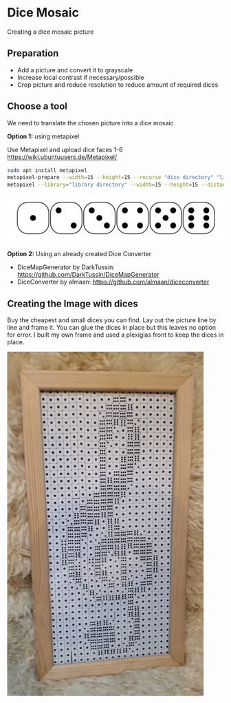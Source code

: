 
# Dice Mosaic

Creating a dice mosaic picture

## Preparation

- Add a picture and convert it to grayscale
- Increase local contrast if necessary/possible
- Crop picture and reduce resolution to reduce amount of required dices

## Choose a tool

We need to translate the chosen picture into a dice mosaic

**Option 1:** using metapixel

Use Metapixel and upload dice faces 1-6
<https://wiki.ubuntuusers.de/Metapixel/>

 ``` sh
sudo apt install metapixel
metapixel-prepare --width=15 --height=15 --recurse "dice directory" "library directory"
metapixel --library="library directory" --width=15 --height=15 --distance=0 --metric=wavelet --metapixel "infile" "outfile"
```

![dice faces](_dice.jpg)

**Option 2:** Using an already created Dice Converter

- DiceMapGenerator by DarkTussin: <https://github.com/DarkTussin/DiceMapGenerator>
- DiceConverter by almaan: <https://github.com/almaan/diceconverter>

## Creating the Image with dices

Buy the cheapest and small dices you can find.
Lay out the picture line by line and frame it.
You can glue the dices in place but this leaves no option for error.
I built my own frame and used a plexiglas front to keep the dices in place.

![My Dice Mosaic](_dicemosaic.jpg)
